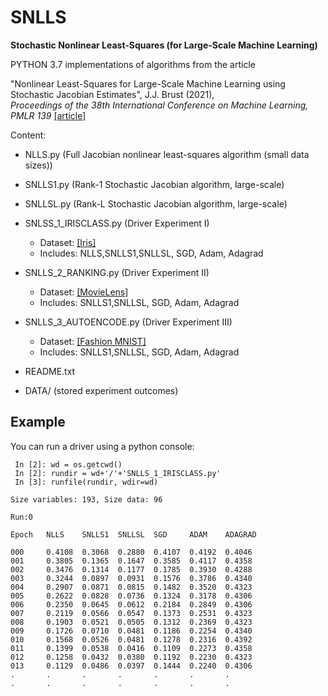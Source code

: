 # SNLLS
**Stochastic Nonlinear Least-Squares (for Large-Scale Machine Learning)**

PYTHON 3.7 implementations of algorithms from the article

"Nonlinear Least-Squares for Large-Scale Machine Learning using Stochastic Jacobian Estimates", J.J. Brust (2021),  
*Proceedings of the 38th International Conference on Machine Learning, PMLR 139* [[article]](https://arxiv.org/pdf/2107.05598.pdf)

Content:
  * NLLS.py (Full Jacobian nonlinear least-squares algorithm (small data sizes))
  * SNLLS1.py (Rank-1 Stochastic Jacobian algorithm, large-scale)
  * SNLLSL.py (Rank-L Stochastic Jacobian algorithm, large-scale)
  * SNLSS_1_IRISCLASS.py (Driver Experiment I)
    - Dataset: [[Iris]](https://archive.ics.uci.edu/ml/datasets/iris)
    - Includes: NLLS,SNLLS1,SNLLSL, SGD, Adam, Adagrad
  * SNLLS_2_RANKING.py (Driver Experiment II)
    - Dataset: [[MovieLens]](https://grouplens.org/datasets/movielens/)
    - Includes: SNLLS1,SNLLSL, SGD, Adam, Adagrad
  * SNLLS_3_AUTOENCODE.py (Driver Experiment III)
    - Dataset: [[Fashion MNIST]](https://github.com/zalandoresearch/fashion-mnist)
    - Includes: SNLLS1,SNLLSL, SGD, Adam, Adagrad  
  * README.txt
    
  * DATA/ (stored experiment outcomes)

## Example
You can run a driver using a python console:

```In [1]: import os as os
 In [2]: wd = os.getcwd()
 In [2]: rundir = wd+'/'+'SNLLS_1_IRISCLASS.py'
 In [3]: runfile(rundir, wdir=wd)

Size variables: 193, Size data: 96

Run:0

Epoch   NLLS    SNLLS1  SNLLSL  SGD     ADAM    ADAGRAD 

000     0.4108  0.3068  0.2880  0.4107  0.4192  0.4046
001     0.3805  0.1365  0.1647  0.3585  0.4117  0.4358
002     0.3476  0.1314  0.1177  0.1785  0.3930  0.4288
003     0.3244  0.0897  0.0931  0.1576  0.3786  0.4340
004     0.2907  0.0871  0.0815  0.1482  0.3520  0.4323
005     0.2622  0.0828  0.0736  0.1324  0.3178  0.4306
006     0.2350  0.0645  0.0612  0.2184  0.2849  0.4306
007     0.2119  0.0566  0.0547  0.1373  0.2531  0.4323
008     0.1903  0.0521  0.0505  0.1312  0.2369  0.4323
009     0.1726  0.0710  0.0481  0.1186  0.2254  0.4340
010     0.1568  0.0526  0.0481  0.1278  0.2316  0.4392
011     0.1399  0.0538  0.0416  0.1109  0.2273  0.4358
012     0.1258  0.0432  0.0380  0.1192  0.2230  0.4323
013     0.1129  0.0486  0.0397  0.1444  0.2240  0.4306
.       .       .       .       .       .       .
.       .       .       .       .       .       .
